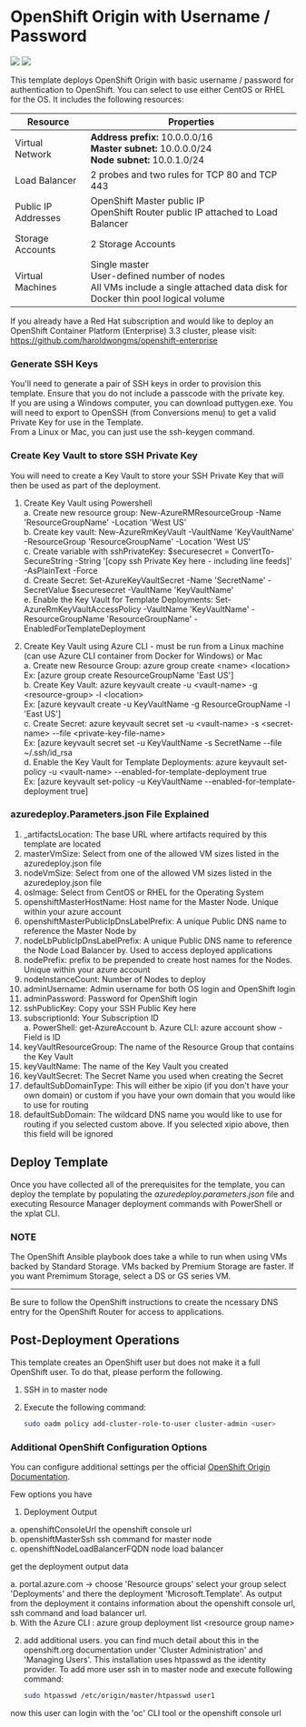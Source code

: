 # OpenShift Origin with Username / Password

<a href="https://portal.azure.com/#create/Microsoft.Template/uri/https%3A%2F%2Fraw.githubusercontent.com%2Fkapilthakkar%2Fazure-quickstart-templates%2Fmaster%2Fopenshift-origin-rhel%2Fazuredeploy.json" target="_blank"><img src="http://azuredeploy.net/deploybutton.png"/></a>
<a href="http://armviz.io/#/?load=https%3A%2F%2Fraw.githubusercontent.com%2Fkapilthakkar%2Fazure-quickstart-templates%2Fmaster%2Fopenshift-origin-rhel%2Fazuredeploy.json" target="_blank">
    <img src="http://armviz.io/visualizebutton.png"/>
</a>

This template deploys OpenShift Origin with basic username / password for authentication to OpenShift. You can select to use either CentOS or RHEL for the OS. It includes the following resources:

|Resource           |Properties                                                                                                                          |
|-------------------|------------------------------------------------------------------------------------------------------------------------------------|
|Virtual Network    |**Address prefix:** 10.0.0.0/16<br />**Master subnet:** 10.0.0.0/24<br />**Node subnet:** 10.0.1.0/24                               |
|Load Balancer      |2 probes and two rules for TCP 80 and TCP 443                                                                                       |
|Public IP Addresses|OpenShift Master public IP<br />OpenShift Router public IP attached to Load Balancer                                                |
|Storage Accounts   |2 Storage Accounts                                                                                                                  |
|Virtual Machines   |Single master<br />User-defined number of nodes<br />All VMs include a single attached data disk for Docker thin pool logical volume|

If you already have a Red Hat subscription and would like to deploy an OpenShift Container Platform (Enterprise) 3.3 cluster, please visit: https://github.com/haroldwongms/openshift-enterprise

### Generate SSH Keys

You'll need to generate a pair of SSH keys in order to provision this template. Ensure that you do not include a passcode with the private key. <br/>
If you are using a Windows computer, you can download puttygen.exe.  You will need to export to OpenSSH (from Conversions menu) to get a valid Private Key for use in the Template.<br/>
From a Linux or Mac, you can just use the ssh-keygen command.

### Create Key Vault to store SSH Private Key

You will need to create a Key Vault to store your SSH Private Key that will then be used as part of the deployment.

1. Create Key Vault using Powershell <br/>
  a.  Create new resource group: New-AzureRMResourceGroup -Name 'ResourceGroupName' -Location 'West US'<br/>
  b.  Create key vault: New-AzureRmKeyVault -VaultName 'KeyVaultName' -ResourceGroup 'ResourceGroupName' -Location 'West US'<br/>
  c.  Create variable with sshPrivateKey: $securesecret = ConvertTo-SecureString -String '[copy ssh Private Key here - including line feeds]' -AsPlainText -Force<br/>
  d.  Create Secret: Set-AzureKeyVaultSecret -Name 'SecretName' -SecretValue $securesecret -VaultName 'KeyVaultName'<br/>
  e.  Enable the Key Vault for Template Deployments: Set-AzureRmKeyVaultAccessPolicy -VaultName 'KeyVaultName' -ResourceGroupName 'ResourceGroupName' -EnabledForTemplateDeployment

2. Create Key Vault using Azure CLI - must be run from a Linux machine (can use Azure CLI container from Docker for Windows) or Mac<br/>
  a.  Create new Resource Group: azure group create \<name\> \<location\> <br/>
         Ex: [azure group create ResourceGroupName 'East US'] <br/>
  b.  Create Key Vault: azure keyvault create -u \<vault-name\> -g \<resource-group\> -l \<location\><br/>
         Ex: [azure keyvault create -u KeyVaultName -g ResourceGroupName -l 'East US'] <br/>
  c.  Create Secret: azure keyvault secret set -u \<vault-name\> -s \<secret-name\> --file \<private-key-file-name\><br/>
         Ex: [azure keyvault secret set -u KeyVaultName -s SecretName --file ~/.ssh/id_rsa <br/>
  d.  Enable the Key Vault for Template Deployments: azure keyvault set-policy -u \<vault-name\> --enabled-for-template-deployment true <br/>
         Ex: [azure keyvault set-policy -u KeyVaultName --enabled-for-template-deployment true] <br/>

### azuredeploy.Parameters.json File Explained

1.  _artifactsLocation: The base URL where artifacts required by this template are located
2.  masterVmSize: Select from one of the allowed VM sizes listed in the azuredeploy.json file
3.  nodeVmSize: Select from one of the allowed VM sizes listed in the azuredeploy.json file
4.  osImage: Select from CentOS or RHEL for the Operating System
5.  openshiftMasterHostName: Host name for the Master Node. Unique within your azure account
6.  openshiftMasterPublicIpDnsLabelPrefix: A unique Public DNS name to reference the Master Node by
7.  nodeLbPublicIpDnsLabelPrefix: A unique Public DNS name to reference the Node Load Balancer by.  Used to access deployed applications
8.  nodePrefix: prefix to be prepended to create host names for the Nodes. Unique within your azure account
9.  nodeInstanceCount: Number of Nodes to deploy
10. adminUsername: Admin username for both OS login and OpenShift login
11. adminPassword: Password for OpenShift login
12. sshPublicKey: Copy your SSH Public Key here
13. subscriptionId: Your Subscription ID<br/>
    a. PowerShell: get-AzureAccount
	b. Azure CLI: azure account show - Field is ID
14. keyVaultResourceGroup: The name of the Resource Group that contains the Key Vault
15. keyVaultName: The name of the Key Vault you created
16. keyVaultSecret: The Secret Name you used when creating the Secret
17. defaultSubDomainType: This will either be xipio (if you don't have your own domain) or custom if you have your own domain that you would like to use for routing
18. defaultSubDomain: The wildcard DNS name you would like to use for routing if you selected custom above.  If you selected xipio above, then this field will be ignored

## Deploy Template

Once you have collected all of the prerequisites for the template, you can deploy the template by populating the *azuredeploy.parameters.json* file and executing Resource Manager deployment commands with PowerShell or the xplat CLI.

### NOTE

The OpenShift Ansible playbook does take a while to run when using VMs backed by Standard Storage. VMs backed by Premium Storage are faster. If you want Premimum Storage, select a DS or GS series VM.
<hr />
Be sure to follow the OpenShift instructions to create the ncessary DNS entry for the OpenShift Router for access to applications.

## Post-Deployment Operations

This template creates an OpenShift user but does not make it a full OpenShift user.  To do that, please perform the following.

1. SSH in to master node
2. Execute the following command:

   ```sh
   sudo oadm policy add-cluster-role-to-user cluster-admin <user>
   ```
### Additional OpenShift Configuration Options
 
You can configure additional settings per the official [OpenShift Origin Documentation](https://docs.openshift.org/latest/welcome/index.html).

Few options you have

1. Deployment Output

  a. openshiftConsoleUrl the openshift console url<br/>
  b. openshiftMasterSsh  ssh command for master node<br/>
  c. openshiftNodeLoadBalancerFQDN node load balancer<br/>

  get the deployment output data

  a. portal.azure.com -> choose 'Resource groups' select your group select 'Deployments' and there the deployment 'Microsoft.Template'. As output from the deployment it contains information about the openshift console url, ssh command and load balancer url.<br/>
  b. With the Azure CLI : azure group deployment list &lt;resource group name> 

2. add additional users. you can find much detail about this in the openshift.org documentation under 'Cluster Administration' and 'Managing Users'. This installation uses htpasswd as the identity provider. To add more user ssh in to master node and execute following command:

   ```sh
   sudo htpasswd /etc/origin/master/htpasswd user1
   ```
  now this user can login with the 'oc' CLI tool or the openshift console url
